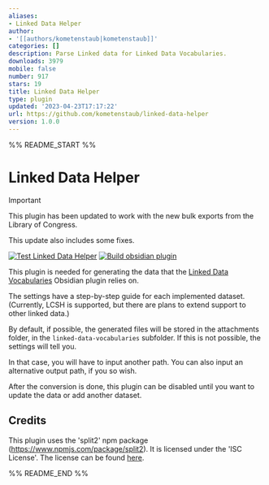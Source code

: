 ```yaml
---
aliases:
- Linked Data Helper
author:
- '[[authors/kometenstaub|kometenstaub]]'
categories: []
description: Parse Linked data for Linked Data Vocabularies.
downloads: 3979
mobile: false
number: 917
stars: 19
title: Linked Data Helper
type: plugin
updated: '2023-04-23T17:17:22'
url: https://github.com/kometenstaub/linked-data-helper
version: 1.0.0
---
```


%% README_START %%

# Linked Data Helper

> [!important]
> 
> This plugin has been updated to work with the new bulk exports from the Library of Congress. 
> 
> This update also includes some fixes.

[![Test Linked Data Helper](https://github.com/kometenstaub/linked-data-helper/actions/workflows/test.yml/badge.svg)](https://github.com/kometenstaub/linked-data-helper/actions/workflows/test.yml)
[![Build obsidian plugin](https://github.com/kometenstaub/linked-data-helper/actions/workflows/releases.yml/badge.svg)](https://github.com/kometenstaub/linked-data-helper/actions/workflows/releases.yml)

This plugin is needed for generating the data that the [Linked Data Vocabularies](https://github.com/kometenstaub/obsidian-linked-data-vocabularies) Obsidian plugin relies on.

The settings have a step-by-step guide for each implemented dataset. (Currently, LCSH is supported, but there are plans to extend support to other linked data.)

By default, if possible, the generated files will be stored in the attachments folder, in the `linked-data-vocabularies` subfolder. If this is not possible, the settings will tell you.

In that case, you will have to input another path. You can also input an alternative output path, if you so wish.

After the conversion is done, this plugin can be disabled until you want to update the data or add another dataset.

## Credits

This plugin uses the 'split2' npm package (https://www.npmjs.com/package/split2). It is licensed under the 'ISC License'. The license can be found [here](https://github.com/kometenstaub/linked-data-helper/blob/main/esbuild.js).


%% README_END %%
